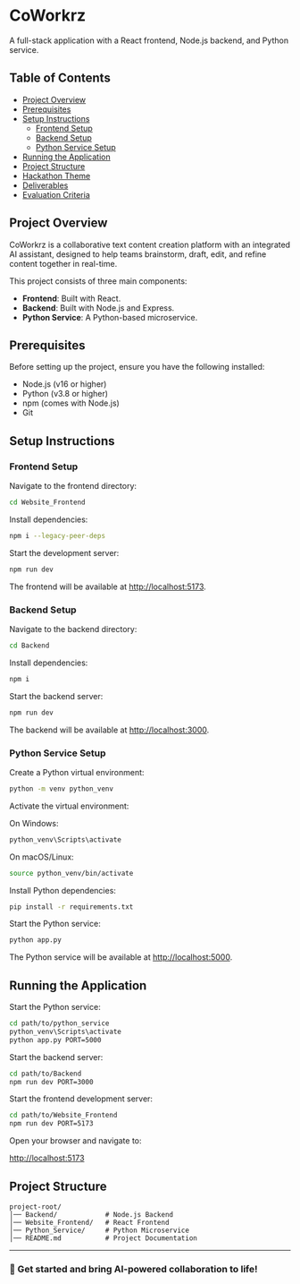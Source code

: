 # CoWorkrz

A full-stack application with a React frontend, Node.js backend, and Python service.

## Table of Contents
- [Project Overview](#project-overview)
- [Prerequisites](#prerequisites)
- [Setup Instructions](#setup-instructions)
  - [Frontend Setup](#frontend-setup)
  - [Backend Setup](#backend-setup)
  - [Python Service Setup](#python-service-setup)
- [Running the Application](#running-the-application)
- [Project Structure](#project-structure)
- [Hackathon Theme](#hackathon-theme)
- [Deliverables](#deliverables)
- [Evaluation Criteria](#evaluation-criteria)

## Project Overview
CoWorkrz is a collaborative text content creation platform with an integrated AI assistant, designed to help teams brainstorm, draft, edit, and refine content together in real-time. 

This project consists of three main components:

- **Frontend**: Built with React.
- **Backend**: Built with Node.js and Express.
- **Python Service**: A Python-based microservice.

## Prerequisites
Before setting up the project, ensure you have the following installed:

- Node.js (v16 or higher)
- Python (v3.8 or higher)
- npm (comes with Node.js)
- Git

## Setup Instructions

### Frontend Setup
Navigate to the frontend directory:

```bash
cd Website_Frontend
```

Install dependencies:

```bash
npm i --legacy-peer-deps
```

Start the development server:

```bash
npm run dev 
```

The frontend will be available at [http://localhost:5173](http://localhost:5173).

### Backend Setup
Navigate to the backend directory:

```bash
cd Backend
```

Install dependencies:

```bash
npm i
```

Start the backend server:

```bash
npm run dev
```

The backend will be available at [http://localhost:3000](http://localhost:3000).

### Python Service Setup
Create a Python virtual environment:

```bash
python -m venv python_venv
```

Activate the virtual environment:

On Windows:

```bash
python_venv\Scripts\activate
```

On macOS/Linux:

```bash
source python_venv/bin/activate
```

Install Python dependencies:

```bash
pip install -r requirements.txt
```

Start the Python service:

```bash
python app.py 
```

The Python service will be available at [http://localhost:5000](http://localhost:5000).

## Running the Application

Start the Python service:

```bash
cd path/to/python_service
python_venv\Scripts\activate
python app.py PORT=5000
```

Start the backend server:

```bash
cd path/to/Backend
npm run dev PORT=3000
```

Start the frontend development server:

```bash
cd path/to/Website_Frontend
npm run dev PORT=5173
```

Open your browser and navigate to:

[http://localhost:5173](http://localhost:5173)

## Project Structure
```
project-root/
│── Backend/            # Node.js Backend
│── Website_Frontend/   # React Frontend
│── Python_Service/     # Python Microservice
│── README.md           # Project Documentation
```


---
### 🚀 Get started and bring AI-powered collaboration to life!
